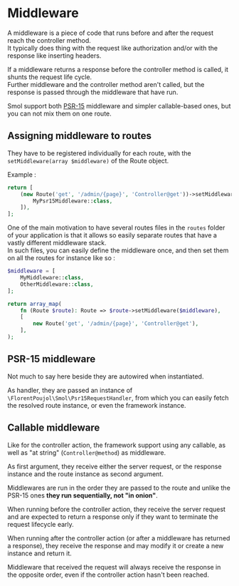 # Middleware

A middleware is a piece of code that runs before and after the request reach the controller method.  
It typically does thing with the request like authorization and/or with the response like inserting headers.

If a middleware returns a response before the controller method is called, it shunts the request life cycle.  
Further middleware and the controller method aren't called, but the response is passed through the middleware that have run.

Smol support both [PSR-15](https://www.php-fig.org/psr/psr-15/) middleware and simpler callable-based ones, but you can not mix them on one route.

## Assigning middleware to routes

They have to be registered individually for each route, with the `setMiddleware(array $middleware)` of the Route object.

Example :
```php
return [
    (new Route('get', '/admin/{page}', 'Controller@get'))->setMiddleware([
        MyPsr15Middleware::class,
    ]),
];
```

One of the main motivation to have several routes files in the `routes` folder of your application is that it allows so easily separate routes that have a vastly different middleware stack.     
In such files, you can easily define the middleware once, and then set them on all the routes for instance like so :

```php
$middleware = [
    MyMiddleware::class,
    OtherMiddleware::class,
];

return array_map(
    fn (Route $route): Route => $route->setMiddleware($middleware), 
    [
        new Route('get', '/admin/{page}', 'Controller@get'),
    ],
);
```

## PSR-15 middleware

Not much to say here beside they are autowired when instantiated.

As handler, they are passed an instance of `\FlorentPoujol\Smol\Psr15RequestHandler`, from which you can easily fetch the resolved route instance, or even the framework instance.

## Callable middleware

Like for the controller action, the framework support using any callable, as well as "at string" (`Controller@method`) as middleware.

As first argument, they receive either the server request, or the response instance and the route instance as second argument.

Middlewares are run in the order they are passed to the route and unlike the PSR-15 ones **they run sequentially, not "in onion"**.

When running before the controller action, they receive the server request and are expected to return a response only if they want to terminate the request lifecycle early.

When running after the controller action (or after a middleware has returned a response), they receive the response and may modify it or create a new instance and return it.

Middleware that received the request will always receive the response in the opposite order, even if the controller action hasn't been reached.
